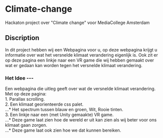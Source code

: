 # Climate-change
Hackaton project over "Climate change" voor MediaCollege Amsterdam

## Discription
In dit project hebben wij een Webpagina voor u, op deze webpagina krijgt u informatie over wat het versnelde klimaat verandering eigenlijk is. Ook zit er op deze pagina een linkje naar een VR game die wij hebben gemaakt over wat er gedaan kan worden tegen het versnelde klimaat verandering.

### Het Idee  ---
Een webpagina die uitleg geeft over wat de versnelde klimaat verandering.  
  Met op deze pagina:  
    1. Parallax scrolling.  
    2. Een klimaat georienteerde css palet.  
        ...* Het spectrum tussen blauw en groen, Wit, Rooie tinten.  
    3. Een linkje naar een (met Unity gemaakte) VR game.  
        ...* Deze game laat zien hoe de wereld er uit kan zien als wij beter voor ons klimaat gaan zorgen.  
        ...* Deze game laat ook zien hoe we dat kunnen bereiken.  
